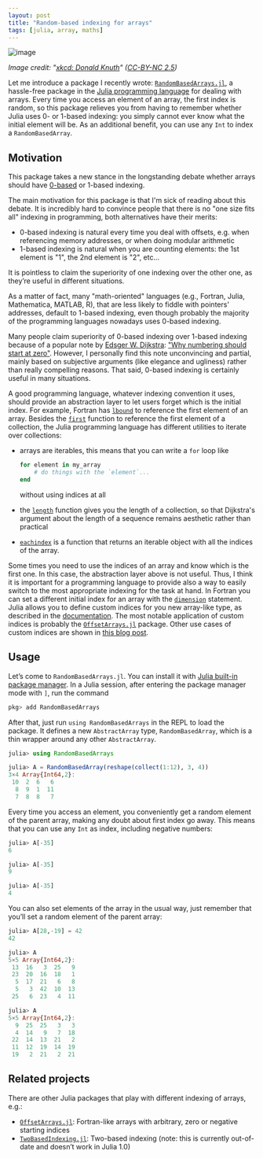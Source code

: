 ```yaml
---
layout: post
title: "Random-based indexing for arrays"
tags: [julia, array, maths]
---
```


![image](https://imgs.xkcd.com/comics/donald_knuth.png)

*Image credit: "[xkcd: Donald Knuth](https://xkcd.com/163/)" ([CC-BY-NC
2.5](https://creativecommons.org/licenses/by-nc/2.5/))*

Let me introduce a package I recently wrote:
[`RandomBasedArrays.jl`](https://github.com/giordano/RandomBasedArrays.jl), a
hassle-free package in the [Julia programming language](https://julialang.org/)
for dealing with arrays.  Every time you access an element of an array, the
first index is random, so this package relieves you from having to remember
whether Julia uses 0- or 1-based indexing: you simply cannot ever know what the
initial element will be.  As an additional benefit, you can use any `Int` to
index a `RandomBasedArray`.

## Motivation

This package takes a new stance in the longstanding debate whether arrays should
have [0-based](https://en.wikipedia.org/wiki/Zero-based_numbering) or 1-based
indexing.

The main motivation for this package is that I'm sick of reading about this
debate.  It is incredibly hard to convince people that there is no "one size
fits all" indexing in programming, both alternatives have their merits:

* 0-based indexing is natural every time you deal with offsets, e.g. when
  referencing memory addresses, or when doing modular arithmetic
* 1-based indexing is natural when you are counting elements: the 1st element is
  "1", the 2nd element is "2", etc...

It is pointless to claim the superiority of one indexing over the other one, as
they’re useful in different situations.

As a matter of fact, many "math-oriented" languages (e.g., Fortran, Julia,
Mathematica, MATLAB, R), that are less likely to fiddle with pointers'
addresses, default to 1-based indexing, even though probably the majority of the
programming languages nowadays uses 0-based indexing.

Many people claim superiority of 0-based indexing over 1-based indexing because
of a popular note by [Edsger
W. Dijkstra](https://en.wikipedia.org/wiki/Edsger_W._Dijkstra): ["Why numbering
should start at
zero"](http://www.cs.utexas.edu/users/EWD/transcriptions/EWD08xx/EWD831.html).
However, I personally find this note unconvincing and partial, mainly based on
subjective arguments (like elegance and ugliness) rather than really compelling
reasons.  That said, 0-based indexing is certainly useful in many situations.

A good programming language, whatever indexing convention it uses, should
provide an abstraction layer to let users forget which is the initial index.
For example, Fortran has [`lbound`](http://fortranwiki.org/fortran/show/lbound)
to reference the first element of an array.  Besides the
[`first`](https://docs.julialang.org/en/v1/base/collections/#Base.first)
function to reference the first element of a collection, the Julia programming
language has different utilities to iterate over collections:

* arrays are iterables, this means that you can write a `for` loop like

  ```julia
  for element in my_array
	  # do things with the `element`...
  end
  ```

  without using indices at all
* the [`length`](https://docs.julialang.org/en/v1/base/collections/#Base.length)
  function gives you the length of a collection, so that Dijkstra's argument
  about the length of a sequence remains aesthetic rather than practical
* [`eachindex`](https://docs.julialang.org/en/v1/base/arrays/#Base.eachindex) is
  a function that returns an iterable object with all the indices of the array.

Some times you need to use the indices of an array and know which is the first
one.  In this case, the abstraction layer above is not useful.  Thus, I think it
is important for a programming language to provide also a way to easily switch
to the most appropriate indexing for the task at hand.  In Fortran you can set a
different initial index for an array with the
[`dimension`](https://docs.oracle.com/cd/E19957-01/805-4939/6j4m0vn8a/index.html)
statement.  Julia allows you to define custom indices for you new array-like
type, as described in the
[documentation](https://docs.julialang.org/en/v1/devdocs/offset-arrays/).  The
most notable application of custom indices is probably the
[`OffsetArrays.jl`](https://github.com/JuliaArrays/OffsetArrays.jl) package.
Other use cases of custom indices are shown in [this blog
post](https://julialang.org/blog/2017/04/offset-arrays).

## Usage

Let’s come to `RandomBasedArrays.jl`.  You can install it with [Julia built-in
package manager](https://julialang.github.io/Pkg.jl/stable/).  In a Julia
session, after entering the package manager mode with `]`, run the command

```julia
pkg> add RandomBasedArrays
```

After that, just run `using RandomBasedArrays` in the REPL to load the package.
It defines a new `AbstractArray` type, `RandomBasedArray`, which is a thin
wrapper around any other `AbstractArray`.

```julia
julia> using RandomBasedArrays

julia> A = RandomBasedArray(reshape(collect(1:12), 3, 4))
3×4 Array{Int64,2}:
 10  2  6   6
  8  9  1  11
  7  8  8   7
```

Every time you access an element, you conveniently get a random element of the
parent array, making any doubt about first index go away.  This means that you
can use any `Int` as index, including negative numbers:

```julia
julia> A[-35]
6

julia> A[-35]
9

julia> A[-35]
4
```

You can also set elements of the array in the usual way, just remember that
you’ll set a random element of the parent array:

```julia
julia> A[28,-19] = 42
42

julia> A
5×5 Array{Int64,2}:
 13  16   3  25   9
 23  20  16  18   1
  5  17  21   6   8
  5   3  42  10  13
 25   6  23   4  11

julia> A
5×5 Array{Int64,2}:
  9  25  25   3   3
  4  14   9   7  18
 22  14  13  21   2
 11  12  19  14  19
 19   2  21   2  21

```

## Related projects

There are other Julia packages that play with different indexing of arrays, e.g.:

* [`OffsetArrays.jl`](https://github.com/JuliaArrays/OffsetArrays.jl):
  Fortran-like arrays with arbitrary, zero or negative starting indices
* [`TwoBasedIndexing.jl`](https://github.com/simonster/TwoBasedIndexing.jl):
  Two-based indexing (note: this is currently out-of-date and doesn’t work in
  Julia 1.0)


<!-- Local Variables: -->
<!-- ispell-local-dictionary: "british" -->
<!-- End: -->
